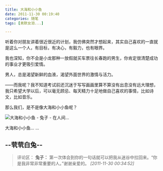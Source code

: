 ```yaml
---
title: 大海和小小鱼
date: 2011-11-30 00:19:40
categories: 随笔
tags: [男默女泪...]

---
```

听着你对朋友讲着很近很近的计划，我仿佛突然才想起来，其实自己喜欢的一直就是这么一个人，有目标，有决心，有毅力，也有眼界。

我也深知，你不会是小龙那种一放假就买车票往长春跑的男生，你肯定很清楚成功的事业才更吸引爱情。

男人，总是渴望新鲜的血液，渴望外面世界的激情与活力。

——而我呢？我不知道考试前还沉迷于写写画画里算不算没有出息没有远大理想，我只希望大学以后，可以毫无顾忌、每天精力十足地做自己喜欢的事情，比如诗文，比如音乐。

那么我们，是不是像大海和小小鱼呢？

![大海和小小鱼 - 兔子 - 在人间...](2864289363024748959.jpg)

大海和小小鱼... ...

--茕茕白兔--
---
>评论区：
>**兔子：** 第一次体会到你的一句话就可以把我从迷谷中拉回来。“你是我非常非常重要的人。”谢谢亲爱的。  *[2011-11-30 00:34:52]*
>
